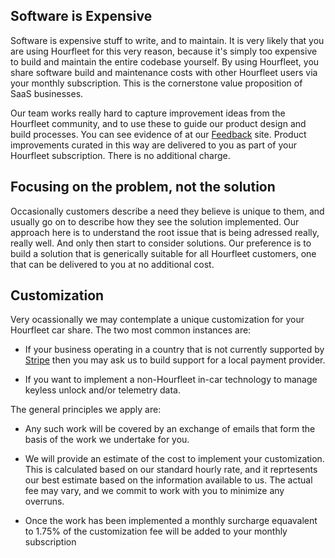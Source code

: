 ## Software is Expensive

Software is expensive stuff to write, and to maintain. It is very likely that you are using Hourfleet for this very reason, because it's simply too expensive to build and maintain the entire codebase yourself. By using Hourfleet, you share software build and maintenance costs with other Hourfleet users via your monthly subscription. This is the cornerstone value proposition of SaaS businesses.  

Our team works really hard to capture improvement ideas from the Hourfleet community, and to use these to guide our product design and build processes. You can see evidence of at our [Feedback](http://feedback.hourfleet.com) site. Product improvements curated in this way are delivered to you as part of your Hourfleet subscription. There is no additional charge.

## Focusing on the problem, not the solution  

Occasionally customers describe a need they believe is unique to them, and usually go on to describe how they see the solution implemented. Our approach here is to understand the root issue that is being adressed really, really well. And only then start to consider solutions. Our preference is to build a solution that is generically suitable for all Hourfleet customers, one that can be delivered to you at no additional cost.

## Customization  

Very ocassionally we may contemplate a unique customization for your Hourfleet car share. The two most common instances are: 

- If your business operating in a country that is not currently supported by [Stripe](https://stripe.com/global) then you may ask us to build support for a local payment provider.

- If you want to implement a non-Hourfleet in-car technology to manage keyless unlock and/or telemetry data.  

The general principles we apply are:

- Any such work will be covered by an exchange of emails that form the basis of the work we undertake for you.

- We will provide an estimate of the cost to implement your customization. This is calculated based on our standard hourly rate, and it reprtesents our best estimate based on the information available to us. The actual fee may vary, and we commit to work with you to minimize any overruns.

- Once the work has been implemented a monthly surcharge equavalent to 1.75% of the customization fee will be added to your monthly subscription

